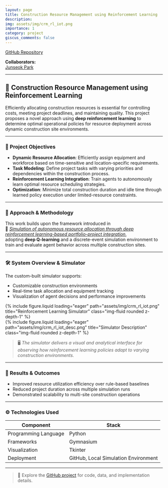 ```yaml
---
layout: page
title: Construction Resource Management using Reinforcement Learning
description: 
img: assets/img/crm_rl_iot.png
importance: 1
category: project
giscus_comments: false
---
```


[GitHub Repository](https://github.com/go0leum/crm_rl_iot.git)

**Collaborators:**  
[Junseok Park](https://github.com/peterjr123)

---

## 🧠 Construction Resource Management using Reinforcement Learning

Efficiently allocating construction resources is essential for controlling costs, meeting project deadlines, and maintaining quality. This project proposes a novel approach using **deep reinforcement learning** to determine optimal operational policies for resource deployment across dynamic construction site environments.

---

### 🎯 Project Objectives

- **Dynamic Resource Allocation**: Efficiently assign equipment and workforce based on time-sensitive and location-specific requirements.
- **Task Modeling**: Define project tasks with varying priorities and dependencies within the construction process.
- **Reinforcement Learning Integration**: Train agents to autonomously learn optimal resource scheduling strategies.
- **Optimization**: Minimize total construction duration and idle time through learned policy execution under limited-resource constraints.

---

### 🧩 Approach & Methodology

This work builds upon the framework introduced in  
📖 *[Simulation of autonomous resource allocation through deep reinforcement learning-based portfolio-project integration](https://doi.org/10.1016/j.autcon.2024.105381)*,  
adopting **deep Q-learning** and a discrete-event simulation environment to train and evaluate agent behavior across multiple construction sites.

---

### 🛠️ System Overview & Simulator

The custom-built simulator supports:
- Customizable construction environments
- Real-time task allocation and equipment tracking
- Visualization of agent decisions and performance improvements

<div class="row">
  <div class="col-sm mt-3 mt-md-0">
    {% include figure.liquid loading="eager" path="assets/img/crm_rl_iot.png" title="Reinforcement Learning Simulator" class="img-fluid rounded z-depth-1" %}
  </div>
</div>

<div class="row">
  <div class="col-sm mt-3 mt-md-0">
    {% include figure.liquid loading="eager" path="assets/img/crm_rl_iot_desc.png" title="Simulator Description" class="img-fluid rounded z-depth-1" %}
  </div>
</div>

> 🖥️ *The simulator delivers a visual and analytical interface for observing how reinforcement learning policies adapt to varying construction environments.*

---

### 🧪 Results & Outcomes

- Improved resource utilization efficiency over rule-based baselines
- Reduced project duration across multiple simulation runs
- Demonstrated scalability to multi-site construction operations

---

### ⚙️ Technologies Used

| Component              | Stack                                      |
|------------------------|---------------------------------------------|
| Programming Language   | Python                                      |
| Frameworks             | Gymnasium       |
| Visualization          | Tkinter       |
| Deployment             | GitHub, Local Simulation Environment        |

---

> 🔗 Explore the [GitHub project](https://github.com/go0leum/crm_rl_iot.git) for code, data, and implementation details.